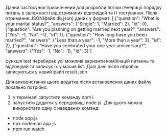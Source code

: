 Даний застосунок призначений для розробли логіки генерації порядку питань в залежності від отриманих відповідей та її тестування. Після отримання JSON(файл db.json) даних у форматі
[
  {"question": "What is your marital status?", "answers": {"Single": 1, "Married": 2}, "id": 0},
  {"question": "Are you planning on getting married next year?", "answers": {"Yes": -1, "No": -1}, "id": 1},
  {"question": "How long have you been married?", "answers": {"Less than a year": -1, "More than a year": 3}, "id": 2},
  {"question": "Have you celebrated your one year anniversary?", "answers": {"Yes": -1, "No": -1}, "id": 3}
]

функція test перебирає усі можливі варианти комбінацій питаннь та відповідей та записує їх у масив list. Далі дані після обробки записуються у новий файл result.json

Для використання цього додатка після встановлення даних файлу локально потрібно:
1. у терміналі запустити команду npm i
2. запустити додаток у середовищі node.js. Для цього можна використати одну с наведених команд:
  - node app.js
  - npx nodemon app.js
  - npm run watch
